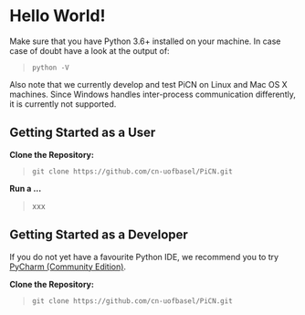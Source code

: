 # Hello World!

Make sure that you have Python 3.6+ installed on your machine. In case case of doubt have a look at the output of:

> `python -V`

Also note that we currently develop and test PiCN on Linux and Mac OS X machines. Since Windows handles inter-process communication differently, it is currently not supported.

## Getting Started as a User

**Clone the Repository:**

> `git clone https://github.com/cn-uofbasel/PiCN.git`

**Run a ...**

> xxx



## Getting Started as a Developer

If you do not yet have a favourite Python IDE, we recommend you to try [PyCharm (Community Edition)](https://www.jetbrains.com/pycharm/download).

**Clone the Repository:**

> `git clone https://github.com/cn-uofbasel/PiCN.git`